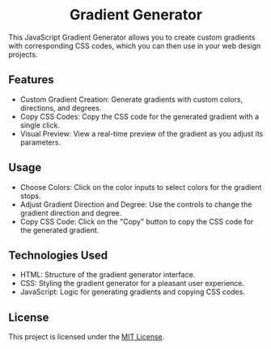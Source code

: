 <h1 align="center"> Gradient Generator </h1>
This JavaScript Gradient Generator allows you to create custom gradients with corresponding CSS codes, which you can then use in your web design projects.

## Features
* Custom Gradient Creation: Generate gradients with custom colors, directions, and degrees.
* Copy CSS Codes: Copy the CSS code for the generated gradient with a single click.
* Visual Preview: View a real-time preview of the gradient as you adjust its parameters.

## Usage
* Choose Colors: Click on the color inputs to select colors for the gradient stops.
* Adjust Gradient Direction and Degree: Use the controls to change the gradient direction and degree.
* Copy CSS Code: Click on the "Copy" button to copy the CSS code for the generated gradient.

## Technologies Used
* HTML: Structure of the gradient generator interface.
* CSS: Styling the gradient generator for a pleasant user experience.
* JavaScript: Logic for generating gradients and copying CSS codes.

## License
This project is licensed under the [MIT License](./LICENSE).